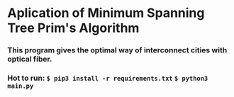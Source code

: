 # Aplication of Minimum Spanning Tree Prim's Algorithm

### This program gives the optimal way of interconnect cities with optical fiber.

### Hot to run: `$ pip3 install -r requirements.txt` `$ python3 main.py` 
